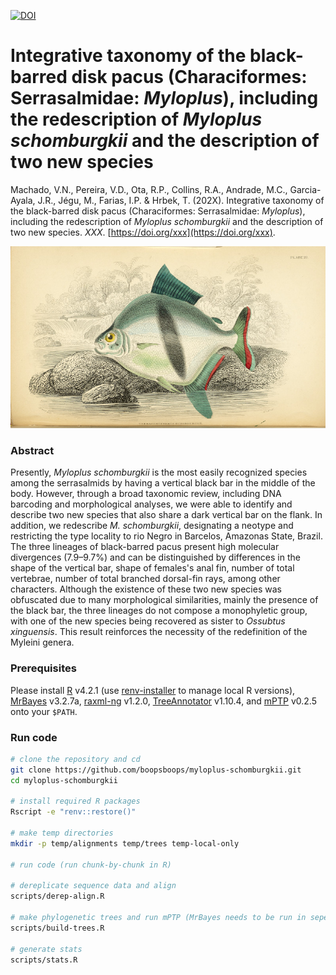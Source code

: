[![DOI](https://zenodo.org/badge/517043711.svg)](https://zenodo.org/doi/10.5281/zenodo.10032056)

# Integrative taxonomy of the black-barred disk pacus (Characiformes: Serrasalmidae: _Myloplus_), including the redescription of _Myloplus schomburgkii_ and the description of two new species

Machado, V.N., Pereira, V.D., Ota, R.P., Collins, R.A., Andrade, M.C., Garcia-Ayala, J.R., Jégu, M., Farias, I.P. & Hrbek, T. (202X). Integrative taxonomy of the black-barred disk pacus (Characiformes: Serrasalmidae: _Myloplus_), including the redescription of _Myloplus schomburgkii_ and the description of two new species. _XXX_. [https://doi.org/xxx](https://doi.org/xxx).

![M. schomburgkii](assets/schomburgkii.jpg)

### Abstract
Presently, _Myloplus schomburgkii_ is the most easily recognized species among the serrasalmids by having a vertical black bar in the middle of the body. However, through a broad taxonomic review, including DNA barcoding and morphological analyses, we were able to identify and describe two new species that also share a dark vertical bar on the flank. In addition, we redescribe _M. schomburgkii_, designating a neotype and restricting the type locality to rio Negro in Barcelos, Amazonas State, Brazil. The three lineages of black-barred pacus present high molecular divergences (7.9–9.7%) and can be distinguished by differences in the shape of the vertical bar, shape of females's anal fin, number of total vertebrae, number of total branched dorsal-fin rays, among other characters. Although the existence of these two new species was obfuscated due to many morphological similarities, mainly the presence of the black bar, the three lineages do not compose a monophyletic group, with one of the new species being recovered as sister to _Ossubtus xinguensis_. This result reinforces the necessity of the redefinition of the Myleini genera.


### Prerequisites

Please install [R](https://cran.r-project.org/) v4.2.1 (use [renv-installer](https://github.com/jcrodriguez1989/renv-installer) to manage local R versions), [MrBayes](https://nbisweden.github.io/MrBayes/download.html) v3.2.7a, [raxml-ng](https://github.com/amkozlov/raxml-ng) v1.2.0, [TreeAnnotator](https://github.com/beast-dev/beast-mcmc) v1.10.4, and [mPTP](https://github.com/Pas-Kapli/mptp) v0.2.5 onto your `$PATH`.

### Run code

```bash
# clone the repository and cd
git clone https://github.com/boopsboops/myloplus-schomburgkii.git
cd myloplus-schomburgkii

# install required R packages
Rscript -e "renv::restore()"

# make temp directories
mkdir -p temp/alignments temp/trees temp-local-only

# run code (run chunk-by-chunk in R)

# dereplicate sequence data and align
scripts/derep-align.R

# make phylogenetic trees and run mPTP (MrBayes needs to be run in seperate bash terminal) 
scripts/build-trees.R

# generate stats
scripts/stats.R
```